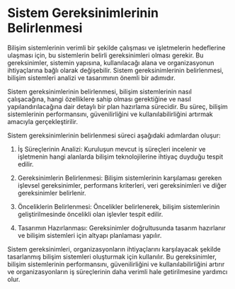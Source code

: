 # Sistem Gereksinimlerinin Belirlenmesi

Bilişim sistemlerinin verimli bir şekilde çalışması ve işletmelerin hedeflerine ulaşması için, bu sistemlerin belirli gereksinimleri olması gerekir. Bu gereksinimler, sistemin yapısına, kullanılacağı alana ve organizasyonun ihtiyaçlarına bağlı olarak değişebilir. Sistem gereksinimlerinin belirlenmesi, bilişim sistemleri analizi ve tasarımının önemli bir adımıdır.

Sistem gereksinimlerinin belirlenmesi, bilişim sistemlerinin nasıl çalışacağına, hangi özelliklere sahip olması gerektiğine ve nasıl yapılandırılacağına dair detaylı bir plan hazırlama sürecidir. Bu süreç, bilişim sistemlerinin performansını, güvenilirliğini ve kullanılabilirliğini artırmak amacıyla gerçekleştirilir.

Sistem gereksinimlerinin belirlenmesi süreci aşağıdaki adımlardan oluşur:

1.  İş Süreçlerinin Analizi: Kuruluşun mevcut iş süreçleri incelenir ve işletmenin hangi alanlarda bilişim teknolojilerine ihtiyaç duyduğu tespit edilir.
    
2.  Gereksinimlerin Belirlenmesi: Bilişim sistemlerinin karşılaması gereken işlevsel gereksinimler, performans kriterleri, veri gereksinimleri ve diğer gereksinimler belirlenir.
    
3.  Önceliklerin Belirlenmesi: Öncelikler belirlenerek, bilişim sistemlerinin geliştirilmesinde öncelikli olan işlevler tespit edilir.
    
4.  Tasarımın Hazırlanması: Gereksinimler doğrultusunda tasarım hazırlanır ve bilişim sistemleri için altyapı planlaması yapılır.
    

Sistem gereksinimleri, organizasyonların ihtiyaçlarını karşılayacak şekilde tasarlanmış bilişim sistemleri oluşturmak için kullanılır. Bu gereksinimler, bilişim sistemlerinin performansını, güvenilirliğini ve kullanılabilirliğini artırır ve organizasyonların iş süreçlerinin daha verimli hale getirilmesine yardımcı olur.
